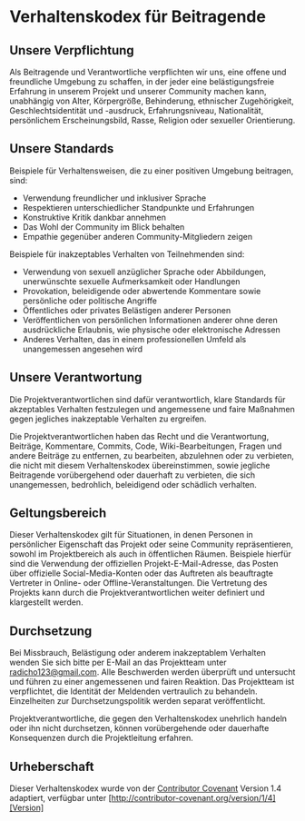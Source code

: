 # Verhaltenskodex für Beitragende

## Unsere Verpflichtung

Als Beitragende und Verantwortliche verpflichten wir uns, eine offene und freundliche Umgebung zu schaffen, in der jeder eine belästigungsfreie Erfahrung in unserem Projekt und unserer Community machen kann, unabhängig von Alter, Körpergröße, Behinderung, ethnischer Zugehörigkeit, Geschlechtsidentität und -ausdruck, Erfahrungsniveau, Nationalität, persönlichem Erscheinungsbild, Rasse, Religion oder sexueller Orientierung.

## Unsere Standards

Beispiele für Verhaltensweisen, die zu einer positiven Umgebung beitragen, sind:

- Verwendung freundlicher und inklusiver Sprache
- Respektieren unterschiedlicher Standpunkte und Erfahrungen
- Konstruktive Kritik dankbar annehmen
- Das Wohl der Community im Blick behalten
- Empathie gegenüber anderen Community-Mitgliedern zeigen

Beispiele für inakzeptables Verhalten von Teilnehmenden sind:

- Verwendung von sexuell anzüglicher Sprache oder Abbildungen, unerwünschte sexuelle Aufmerksamkeit oder Handlungen
- Provokation, beleidigende oder abwertende Kommentare sowie persönliche oder politische Angriffe
- Öffentliches oder privates Belästigen anderer Personen
- Veröffentlichen von persönlichen Informationen anderer ohne deren ausdrückliche Erlaubnis, wie physische oder elektronische Adressen
- Anderes Verhalten, das in einem professionellen Umfeld als unangemessen angesehen wird

## Unsere Verantwortung

Die Projektverantwortlichen sind dafür verantwortlich, klare Standards für akzeptables Verhalten festzulegen und angemessene und faire Maßnahmen gegen jegliches inakzeptable Verhalten zu ergreifen.

Die Projektverantwortlichen haben das Recht und die Verantwortung, Beiträge, Kommentare, Commits, Code, Wiki-Bearbeitungen, Fragen und andere Beiträge zu entfernen, zu bearbeiten, abzulehnen oder zu verbieten, die nicht mit diesem Verhaltenskodex übereinstimmen, sowie jegliche Beitragende vorübergehend oder dauerhaft zu verbieten, die sich unangemessen, bedrohlich, beleidigend oder schädlich verhalten.

## Geltungsbereich

Dieser Verhaltenskodex gilt für Situationen, in denen Personen in persönlicher Eigenschaft das Projekt oder seine Community repräsentieren, sowohl im Projektbereich als auch in öffentlichen Räumen. Beispiele hierfür sind die Verwendung der offiziellen Projekt-E-Mail-Adresse, das Posten über offizielle Social-Media-Konten oder das Auftreten als beauftragte Vertreter in Online- oder Offline-Veranstaltungen. Die Vertretung des Projekts kann durch die Projektverantwortlichen weiter definiert und klargestellt werden.

## Durchsetzung

Bei Missbrauch, Belästigung oder anderem inakzeptablem Verhalten wenden Sie sich bitte per E-Mail an das Projektteam unter radicho123@gmail.com. Alle Beschwerden werden überprüft und untersucht und führen zu einer angemessenen und fairen Reaktion. Das Projektteam ist verpflichtet, die Identität der Meldenden vertraulich zu behandeln. Einzelheiten zur Durchsetzungspolitik werden separat veröffentlicht.

Projektverantwortliche, die gegen den Verhaltenskodex unehrlich handeln oder ihn nicht durchsetzen, können vorübergehende oder dauerhafte Konsequenzen durch die Projektleitung erfahren.

## Urheberschaft

Dieser Verhaltenskodex wurde von der [Contributor Covenant][Homepage] Version 1.4 adaptiert, verfügbar unter [http://contributor-covenant.org/version/1/4][Version]

[Homepage]: http://contributor-covenant.org
[Version]: http://contributor-covenant.org/version/1/4/
